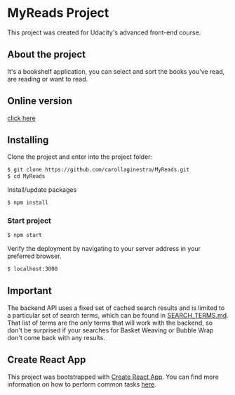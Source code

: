 # MyReads Project

This project was created for Udacity's advanced front-end course.

## About the project

It's a bookshelf application, you can select and sort the books you've read, are reading or want to read.

## Online version

[click here](https://carollaginestra.github.io/MyReads/)

## Installing

Clone the project and enter into the project folder:
```sh
$ git clone https://github.com/carollaginestra/MyReads.git
$ cd MyReads
```

Install/update packages
```sh
$ npm install
```

### Start project

```sh
$ npm start
```

Verify the deployment by navigating to your server address in your preferred browser.
```sh
$ localhost:3000
```

## Important

The backend API uses a fixed set of cached search results and is limited to a particular set of search terms, which can be found in [SEARCH_TERMS.md](SEARCH_TERMS.md). That list of terms are the _only_ terms that will work with the backend, so don't be surprised if your searches for Basket Weaving or Bubble Wrap don't come back with any results.

## Create React App

This project was bootstrapped with [Create React App](https://github.com/facebookincubator/create-react-app). You can find more information on how to perform common tasks [here](https://github.com/facebookincubator/create-react-app/blob/master/packages/react-scripts/template/README.md).
